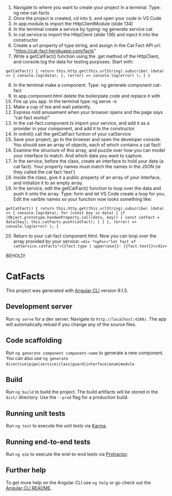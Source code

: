 1. Navigate to where you want to create your project in a terminal. Type: ng new cat-facts
2. Once the project is created, cd into it, and open your code in VS Code
3. In app.module.ts import the HttpClientModule (slide 134)
4. In the terminal create a service by typing: ng generate service cat
5. In cat.service.ts import the HttpClient (slide 136) and inject it into the constructor
6. Create a url property of type string, and assign in the Cat Fact API url: "https://cat-fact.herokuapp.com/facts"
7. Write a getCatFact() function using the .get method of the HttpClient, and console.log the data for testing purposes. Start with:

  `getCatFact() {
    return this.http.get(this.urlString).subscribe(
      (data) => {
        console.log(data);
      },
      (error) => console.log(error)
    );
  }
}`

8. In the terminal make a component. Type: ng generate component cat-fact
9. In app.component.html delete the boilerplate code and replace it with <app-cat-fact></app-cat-fact>
10. Fire up you app. In the terminal type: ng serve -o
11. Make a cup of tea and wait patiently.
12. Express mild amusement when your browser opens and the page says "cat-fact works!"
13. In the cat-fact.component.ts import your service, and add it as a provider in your component, and add it to the constructor
14. In onInit() call the getCatFact funtion of your catService
15. Save your project, go to the browser and open the developer console. You should see an array of objects, each of which contains a cat fact!
16. Examine the structure of this array, and puzzle over how you can model your interface to match. And which data you want to capture.
17. In the service, before the class, create an interface to hold your data (a cat fact). Your property names must match the names in the JSON (ie they called the cat fact 'text')
18. Inside the class, give it a public property of an array of your interface, and initialize it to an empty array.
19. In the service, edit the getCatFact() function to loop over the data and push it onto the array. Type: forin and let VS Code create a loop for you. Edit the varible names so your function now looks something like:

`getCatFact() {
    return this.http.get(this.urlString).subscribe(
      (data) => {
        console.log(data);
        for (const key in data) {
          if (Object.prototype.hasOwnProperty.call(data, key)) {
            const catFact = data[key];
            this.catFacts.push(catFact);
          }
        }
      },
      (error) => console.log(error)
    );
  }`
  
20. Return to your cat-fact component html. Now you can loop over the array provided by your service:
`<div *ngFor="let fact of catService.catFacts">{{fact.type | uppercase}}: {{fact.text}}</div>`

BEHOLD!



# CatFacts

This project was generated with [Angular CLI](https://github.com/angular/angular-cli) version 9.1.5.

## Development server

Run `ng serve` for a dev server. Navigate to `http://localhost:4200/`. The app will automatically reload if you change any of the source files.

## Code scaffolding

Run `ng generate component component-name` to generate a new component. You can also use `ng generate directive|pipe|service|class|guard|interface|enum|module`.

## Build

Run `ng build` to build the project. The build artifacts will be stored in the `dist/` directory. Use the `--prod` flag for a production build.

## Running unit tests

Run `ng test` to execute the unit tests via [Karma](https://karma-runner.github.io).

## Running end-to-end tests

Run `ng e2e` to execute the end-to-end tests via [Protractor](http://www.protractortest.org/).

## Further help

To get more help on the Angular CLI use `ng help` or go check out the [Angular CLI README](https://github.com/angular/angular-cli/blob/master/README.md).
